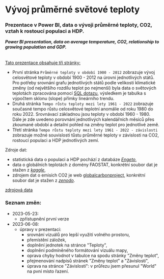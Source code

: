 # Vývoj průměrné světové teploty
### Prezentace v Power BI, data o vývoji průměrné teploty, CO2, vztah k rostoucí populaci a HDP. <br> 
<b><i>Power BI presentation, data on average temperature, CO2, relationship to growing population and GDP.</i></b>
<br><br><br>
<u>Tato prezentace obsahuje tři stránky:</u>
- První stránka `Průměrné teploty v období 1900 - 2012`  zobrazuje vývoj celosvětové teploty v období 1900 - 2012 na úrovni jednotlivých států. Pro potřeby srovnání grafu jednotlivých států podle velikosti klimatické změny (od největšího rozdílu teplot po nejmenší) byla data o světových teplotách zpracována pomocí [SQL dotazu](sql/global_temperatures.sql), výsledkem je tabulka s výpočtem sklonu (slope) přímky lineárního trendu.
- Druhá stránka `Tempo růstu teploty mezi lety 1961 - 2022`  zobrazuje současné tempo růstu celosvětové teplotní anomálie od roku 1980 do roku 2022. Srovnávací základnou jsou teploty v období 1960 - 1980. Dále je zde uvedeno porovnání jednotlivých kalendářních měsíců přes zkoumané období a detailní pohled na změny teplot pro jednotlivé země.
- Třetí stránka `Tempo růstu teploty mezi lety 1961 - 2022 - závislosti` zobrazuje možné souvislosti tůstu průměrné teploty v závislosti na CO2, rostoucí populaci a HDP jednotlivých zemí.

Zdroje dat:
 - statistická data o populaci a HDP pochází z databáze [*Engeto*](https://engeto.cz/),
 - data o globálních teplotách z domény FAOSTAT, konkrétní soubor dat je stažen z [*kaggle*](https://www.kaggle.com/datasets/sevgisarac/temperature-change),
 - zdrojem dat o emisích CO2 je web [globalcarbonproject](https://www.globalcarbonproject.org/), konkrétní soubor dat je stažen z [*zenodo*](https://zenodo.org/record/7215364#.Y3y3sezMIeY).

[zdrojová data](data/)

### Seznam změn:
- 2023-05-23:
  - zpřístupnění první verze 
- 2023-06-08:
  - úpravy v prezentaci: 
    - srovnání vizuálů pro lepší využití volného prostoru,
    - přemístění záložek, 
    - doplnění jednotek na stránce "Teploty", 
    - doplnění podmíněného formátování vizuálu mapy, 
    - oprava chyby hodnot v tabulce na spodu stránky "Změny teplot",
    - přejmenování nadpisů stránek "Změny teplot" a "Závislosti",
    - úprava na stránce "Závislosti": v průřezu jsem přesunul "World" na pvní místo řazení.
    